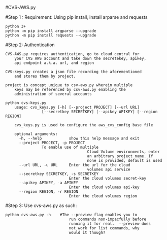 #CVS-AWS.py

#Step 1 : Requirement: Using pip install, install arparse and requests

	python 3+
	python -m pip install argparse --upgrade
	python -m pip install requests --upgrade


#Step 2: Authentication

	CVS-AWS.py requires authentication, go to cloud central for
        your CVS AWS account and take down the secretekey, apikey,
        api endpoint a.k.a. url, and region

	CVS-keys.py creates a json file recording the aforementioned
        and stores them by project.

	project is concept unique to csv-aws.py wherein multiple
        keys may be referenced by csv-aws.py enabling the
        administration of several accounts

	python cvs-keys.py
		usage: cvs_keys.py [-h] [--project PROJECT] [--url URL]
       	            [--secretkey SECRETKEY] [--apikey APIKEY] [--region REGION]
		
		cvs_keys.py is used to configure the aws_cvs_config base file
	
		optional arguments:
		  -h, --help            show this help message and exit
		  --project PROJECT, -p PROJECT
		  			To enable use of multiple
                                        Cloud Volume environments, enter
                                        an arbitrary project name. If
                                        none is provided, default is used
		  --url URL, -u URL     Enter the url for the cloud
                                        volumes api service
		  --secretkey SECRETKEY, -s SECRETKEY
		                        Enter the cloud volumes secret-key
		  --apikey APIKEY, -a APIKEY
		                        Enter the cloud volumes api-key
		  --region REGION, -r REGION
	       		                Enter the cloud volumes region
#Step 3: Use cvs-aws.py as such:

	python cvs-aws.py -h	#The --preview flag enables you to
                                run commands non-impacfully before
                                running it for real.  --preview does
                                not work for list commands, why
                                would it though?
